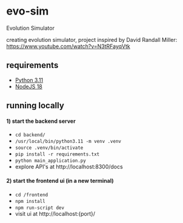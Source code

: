 # evo-sim

Evolution Simulator

creating evolution simulator, project inspired by David Randall Miller: https://www.youtube.com/watch?v=N3tRFayqVtk

## requirements

- [Python 3.11](https://www.python.org/downloads/)
- [NodeJS 18](https://nodejs.org/en/download)

## running locally

#### 1) start the backend server
- ``cd backend/``
- ``/usr/local/bin/python3.11 -m venv .venv``
- ``source .venv/bin/activate``
- ``pip install -r requirements.txt``
- ``python main_application.py``
- explore API's at http://localhost:8300/docs

#### 2) start the frontend ui (in a new terminal)
- ``cd /frontend``
- ``npm install``
- ``npm run-script dev``
- visit ui at http://localhost:{port}/

